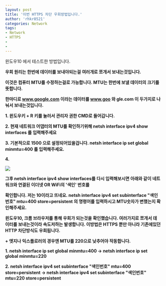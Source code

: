 ```yaml
---
layout: post
title: '이번 HTTPS 차단 우회방법입니다.'
author: 'rhkr8521'
categories: Network
tags:
- Network
- HTTPS
-
-
---
```



<script> location.href='https://cafe.naver.com/develoid/850656' ; </script>

<p>윈도우10 에서 테스트한 방법입니다.</p><p><b></p><p>우회 원리는 한번에 데이터를 보내야되는걸 여러개로 쪼개서 보내는것입니다.</p><p>이것은 컴퓨터 MTU를 수정하는걸로 가능합니다. MTU는 한번에 보낼 데이터의 크기를 뜻합니다.</p><p>한마디로 <a href="http://www.google.com">www.google.com</a> 이라는 데이터를 <a href="http://www.goo">www.goo</a>&nbsp;와 gle.com 이 두가지로 나눠서 보내는것입니다.</p><p><b></p><p>1. 윈도우키 + R 키를 눌러서 관리자 권한 CMD로 들어갑니다.</p><p>2. 현재 네트워크 어댑터의 MTU를 확인하기위해 netsh interface ipv4 show interfaces 를 입력해주세요</p><p>3. 기본적으로 1500 으로 설정되어있을겁니다. netsh interface ip set global minmtu=400 를 입력해주세요.</p><p>4. </p><p><img src="https://cafeptthumb-phinf.pstatic.net/MjAxOTAyMTJfMTcw/MDAxNTQ5OTYyMTE0NjY1.TAMvlprxW5UMalkzq6_nQAWuy0DBDmw3Uqbct1TyW6wg.oPtnG2sTziDP9-n2XQyCwlGJLFyOq5xdaWIM09-fJjIg.PNG.jun88000/ssssss.png?type=w740"><b></p><p>그후 netsh interface ipv4 show interfaces를 다시 입력해보시면 아래와 같이 네트워크와 연결된 이더넷 OR WiFi의 '색인' 번호를</p><p>확인합니다. 저는 10이라고 뜨네요.&nbsp;netsh interface ipv4 set subinterface "색인번호" mtu=400 store=persistent 의 명령어를 입력하시고 MTU숫자가 변했는지 확인해주세요.</p><p><b></p><p>윈도우10, 크롬 브라우저를 통해 우회가 되는것을 확인했습니다. 여러가지로 쪼개서 데이터를 보내는것이라 속도저하는 발생합니다. 이방법은 HTTPS 뿐만 아니라 기존에있던 HTTP 차단방식도 우회됩니다.</p><p><b></p><p>+ 엣지나 익스플로러의 경우엔 MTU를 220으로 낮추어야 작동합니다.</p><p>1. netsh interface ip set global minmtu=400 -&gt; netsh interface ip set global minmtu=220</p><p>2. netsh interface ipv4 set subinterface "색인번호" mtu=400 store=persistent -&gt; netsh interface ipv4 set subinterface "색인번호" mtu=220 store=persistent<b></p>
